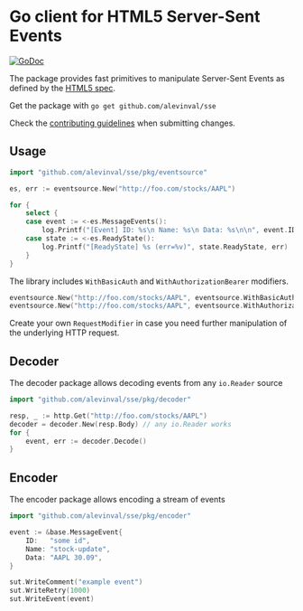 # Go client for HTML5 Server-Sent Events

[![GoDoc](https://pkg.go.dev/badge/github.com/alevinval/sse/pkg/eventsource)](https://pkg.go.dev/github.com/alevinval/sse/pkg/eventsource)

The package provides fast primitives to manipulate Server-Sent Events as
defined by the [HTML5 spec](https://html.spec.whatwg.org/multipage/server-sent-events.html).

Get the package with `go get github.com/alevinval/sse`

Check the [contributing guidelines](CONTRIBUTING.md) when submitting changes.

## Usage

```go
import "github.com/alevinval/sse/pkg/eventsource"

es, err := eventsource.New("http://foo.com/stocks/AAPL")

for {
    select {
    case event := <-es.MessageEvents():
        log.Printf("[Event] ID: %s\n Name: %s\n Data: %s\n\n", event.ID, event.Name, event.Data)
    case state := <-es.ReadyState():
        log.Printf("[ReadyState] %s (err=%v)", state.ReadyState, err)
    }
}
```

The library includes `WithBasicAuth` and `WithAuthorizationBearer` modifiers.

```go
eventsource.New("http://foo.com/stocks/AAPL", eventsource.WithBasicAuth("user", "password"))
eventsource.New("http://foo.com/stocks/AAPL", eventsource.WithAuthorizationBearer("token"))
```

Create your own `RequestModifier` in case you need further manipulation of the
underlying HTTP request.
## Decoder

The decoder package allows decoding events from any `io.Reader` source

```go
import "github.com/alevinval/sse/pkg/decoder"

resp, _ := http.Get("http://foo.com/stocks/AAPL")
decoder = decoder.New(resp.Body) // any io.Reader works
for {
    event, err := decoder.Decode()
}
```

## Encoder

The encoder package allows encoding a stream of events

```go
import "github.com/alevinval/sse/pkg/encoder"

event := &base.MessageEvent{
    ID:   "some id",
    Name: "stock-update",
    Data: "AAPL 30.09",
}

sut.WriteComment("example event")
sut.WriteRetry(1000)
sut.WriteEvent(event)
```
